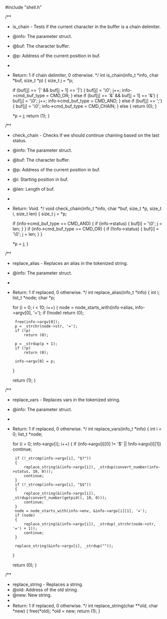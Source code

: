 #include "shell.h"

/**
 * is_chain - Tests if the current character in the buffer is a chain delimiter.
 * @info: The parameter struct.
 * @buf: The character buffer.
 * @p: Address of the current position in buf.
 *
 * Return: 1 if chain delimiter, 0 otherwise.
 */
int is_chain(info_t *info, char *buf, size_t *p)
{
	size_t j = *p;

	if (buf[j] == '|' && buf[j + 1] == '|')
	{
		buf[j] = '\0';
		j++;
		info->cmd_buf_type = CMD_OR;
	}
	else if (buf[j] == '&' && buf[j + 1] == '&')
	{
		buf[j] = '\0';
		j++;
		info->cmd_buf_type = CMD_AND;
	}
	else if (buf[j] == ';')
	{
		buf[j] = '\0';
		info->cmd_buf_type = CMD_CHAIN;
	}
	else
	{
		return (0);
	}

	*p = j;
	return (1);
}

/**
 * check_chain - Checks if we should continue chaining based on the last status.
 * @info: The parameter struct.
 * @buf: The character buffer.
 * @p: Address of the current position in buf.
 * @i: Starting position in buf.
 * @len: Length of buf.
 *
 * Return: Void.
 */
void check_chain(info_t *info, char *buf, size_t *p, size_t i, size_t len)
{
	size_t j = *p;

	if (info->cmd_buf_type == CMD_AND)
	{
		if (info->status)
		{
			buf[i] = '\0';
			j = len;
		}
	}
	if (info->cmd_buf_type == CMD_OR)
	{
		if (!info->status)
		{
			buf[i] = '\0';
			j = len;
		}
	}

	*p = j;
}

/**
 * replace_alias - Replaces an alias in the tokenized string.
 * @info: The parameter struct.
 *
 * Return: 1 if replaced, 0 otherwise.
 */
int replace_alias(info_t *info)
{
	int i;
	list_t *node;
	char *p;

	for (i = 0; i < 10; i++)
	{
		node = node_starts_with(info->alias, info->argv[0], '=');
		if (!node)
			return (0);

		free(info->argv[0]);
		p = _strchr(node->str, '=');
		if (!p)
			return (0);

		p = _strdup(p + 1);
		if (!p)
			return (0);

		info->argv[0] = p;
	}

	return (1);
}

/**
 * replace_vars - Replaces vars in the tokenized string.
 * @info: The parameter struct.
 *
 * Return: 1 if replaced, 0 otherwise.
 */
int replace_vars(info_t *info)
{
	int i = 0;
	list_t *node;

	for (i = 0; info->argv[i]; i++)
	{
		if (info->argv[i][0] != '$' || !info->argv[i][1])
			continue;

		if (!_strcmp(info->argv[i], "$?"))
		{
			replace_string(&(info->argv[i]), _strdup(convert_number(info->status, 10, 0)));
			continue;
		}
		if (!_strcmp(info->argv[i], "$$"))
		{
			replace_string(&(info->argv[i]), _strdup(convert_number(getpid(), 10, 0)));
			continue;
		}
		node = node_starts_with(info->env, &info->argv[i][1], '=');
		if (node)
		{
			replace_string(&(info->argv[i]), _strdup(_strchr(node->str, '=') + 1));
			continue;
		}

		replace_string(&info->argv[i], _strdup(""));
	}

	return (0);
}

/**
 * replace_string - Replaces a string.
 * @old: Address of the old string.
 * @new: New string.
 *
 * Return: 1 if replaced, 0 otherwise.
 */
int replace_string(char **old, char *new)
{
	free(*old);
	*old = new;
	return (1);
}
